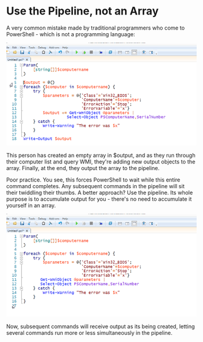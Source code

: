 # Use the Pipeline, not an Array
A very common mistake made by traditional programmers who come to PowerShell - which is not a programming language:

![image057.png](images/image057.png)

This person has created an empty array in $output, and as they run through their computer list and query WMI, they're adding new output objects to the array. Finally, at the end, they output the array to the pipeline.

Poor practice. You see, this forces PowerShell to wait while this entire command completes. Any subsequent commands in the pipeline will sit their twiddling their thumbs. A better approach? Use the pipeline. Its whole purpose is to accumulate output for you - there's no need to accumulate it yourself in an array.

![image059.png](images/image059.png)

Now, subsequent commands will receive output as its being created, letting several commands run more or less simultaneously in the pipeline.
